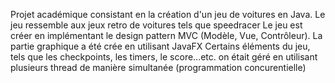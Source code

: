 Projet académique consistant en la création d'un jeu de voitures en Java. Le jeu ressemble aux jeux retro de voitures tels que speedracer
Le jeu est créer en implémentant le design pattern MVC (Modèle, Vue, Contrôleur). La partie graphique a été crée en utilisant JavaFX
Certains éléments du jeu, tels que les checkpoints, les timers, le score...etc. on était géré en utilisant plusieurs thread de manière simultanée (programmation concurentielle)
